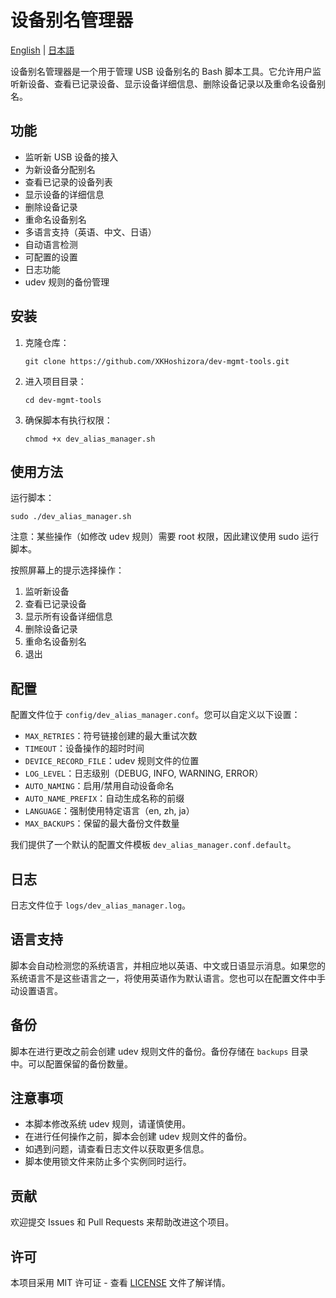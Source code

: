 # 设备别名管理器

[English](README.md) | [日本語](README_ja.md)

设备别名管理器是一个用于管理 USB 设备别名的 Bash 脚本工具。它允许用户监听新设备、查看已记录设备、显示设备详细信息、删除设备记录以及重命名设备别名。

## 功能

- 监听新 USB 设备的接入
- 为新设备分配别名
- 查看已记录的设备列表
- 显示设备的详细信息
- 删除设备记录
- 重命名设备别名
- 多语言支持（英语、中文、日语）
- 自动语言检测
- 可配置的设置
- 日志功能
- udev 规则的备份管理

## 安装

1. 克隆仓库：
   ```
   git clone https://github.com/XKHoshizora/dev-mgmt-tools.git
   ```
2. 进入项目目录：
   ```
   cd dev-mgmt-tools
   ```
3. 确保脚本有执行权限：
   ```
   chmod +x dev_alias_manager.sh
   ```

## 使用方法

运行脚本：

```
sudo ./dev_alias_manager.sh
```

注意：某些操作（如修改 udev 规则）需要 root 权限，因此建议使用 sudo 运行脚本。

按照屏幕上的提示选择操作：

1. 监听新设备
2. 查看已记录设备
3. 显示所有设备详细信息
4. 删除设备记录
5. 重命名设备别名
6. 退出

## 配置

配置文件位于 `config/dev_alias_manager.conf`。您可以自定义以下设置：

- `MAX_RETRIES`：符号链接创建的最大重试次数
- `TIMEOUT`：设备操作的超时时间
- `DEVICE_RECORD_FILE`：udev 规则文件的位置
- `LOG_LEVEL`：日志级别（DEBUG, INFO, WARNING, ERROR）
- `AUTO_NAMING`：启用/禁用自动设备命名
- `AUTO_NAME_PREFIX`：自动生成名称的前缀
- `LANGUAGE`：强制使用特定语言（en, zh, ja）
- `MAX_BACKUPS`：保留的最大备份文件数量

我们提供了一个默认的配置文件模板 `dev_alias_manager.conf.default`。

## 日志

日志文件位于 `logs/dev_alias_manager.log`。

## 语言支持

脚本会自动检测您的系统语言，并相应地以英语、中文或日语显示消息。如果您的系统语言不是这些语言之一，将使用英语作为默认语言。您也可以在配置文件中手动设置语言。

## 备份

脚本在进行更改之前会创建 udev 规则文件的备份。备份存储在 `backups` 目录中。可以配置保留的备份数量。

## 注意事项

- 本脚本修改系统 udev 规则，请谨慎使用。
- 在进行任何操作之前，脚本会创建 udev 规则文件的备份。
- 如遇到问题，请查看日志文件以获取更多信息。
- 脚本使用锁文件来防止多个实例同时运行。

## 贡献

欢迎提交 Issues 和 Pull Requests 来帮助改进这个项目。

## 许可

本项目采用 MIT 许可证 - 查看 [LICENSE](LICENSE) 文件了解详情。